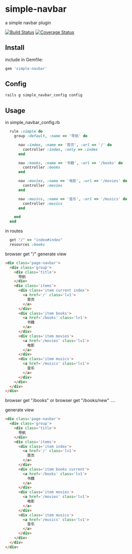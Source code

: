 simple-navbar
=============

a simple navbar plugin

[![Build Status](https://travis-ci.org/mindpin/simple-navbar.png?branch=master)](https://travis-ci.org/mindpin/simple-navbar)
[![Coverage Status](https://coveralls.io/repos/mindpin/simple-navbar/badge.png?branch=master)](https://coveralls.io/r/mindpin/simple-navbar)

## Install
include in Gemfile:

```bash
gem 'simple-navbar'
```

## Config

```bash
rails g simple_navbar_config config
```

## Usage

in simple_navbar_config.rb

```ruby
  rule :simple do
    group :default, :name => '导航' do

      nav :index, :name => '首页', :url => '/' do
        controller :index, :only => :index
      end

      nav :books, :name => '书籍', :url => '/books' do
        controller :books
      end

      nav :movies, :name => '电影', :url => '/movies' do
        controller :movies
      end

      nav :musics, :name => '音乐', :url => '/musics' do
        controller :musics
      end

    end
  end
```

in routes
```ruby
  get "/" => "index#index"
  resources :books
```

browser get "/"
generate view

```html
<div class='page-navbar'>
  <div class='group'>
    <div class='title'>
      导航
    </div>
    <div class='items'>
      <div class='item current index'>
        <a href='/' class='lv1'>
          首页
        </a>
      </div>
      <div class='item books'>
        <a href='/books' class='lv1'>
          书籍
        </a>
      </div>
      <div class='item movies'>
        <a href='/movies' class='lv1'>
          电影
        </a>
      </div>
      <div class='item musics'>
        <a href='/musics' class='lv1'>
          音乐
        </a>
      </div>
    </div>
  </div>
</div>
```


browser get "/books" or browser get "/books/new" ....

generate view

```html
<div class='page-navbar'>
  <div class='group'>
    <div class='title'>
      导航
    </div>
    <div class='items'>
      <div class='item index'>
        <a href='/' class='lv1'>
          首页
        </a>
      </div>
      <div class='item books current'>
        <a href='/books' class='lv1'>
          书籍
        </a>
      </div>
      <div class='item movies'>
        <a href='/movies' class='lv1'>
          电影
        </a>
      </div>
      <div class='item musics'>
        <a href='/musics' class='lv1'>
          音乐
        </a>
      </div>
    </div>
  </div>
</div>
```
